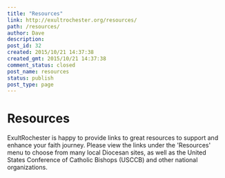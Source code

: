 ```yaml
---
title: "Resources"
link: http://exultrochester.org/resources/
path: /resources/
author: Dave
description:
post_id: 32
created: 2015/10/21 14:37:38
created_gmt: 2015/10/21 14:37:38
comment_status: closed
post_name: resources
status: publish
post_type: page
---
```


# Resources

ExultRochester is happy to provide links to great resources to support and enhance your faith journey. Please view the links under the 'Resources' menu to choose from many local Diocesan sites, as well as the United States Conference of Catholic Bishops (USCCB) and other national organizations.
